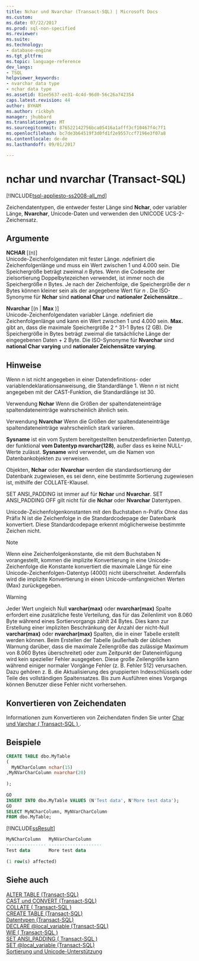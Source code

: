 ```yaml
---
title: Nchar und Nvarchar (Transact-SQL) | Microsoft Docs
ms.custom: 
ms.date: 07/22/2017
ms.prod: sql-non-specified
ms.reviewer: 
ms.suite: 
ms.technology:
- database-engine
ms.tgt_pltfrm: 
ms.topic: language-reference
dev_langs:
- TSQL
helpviewer_keywords:
- nvarchar data type
- nchar data type
ms.assetid: 81ee5637-ee31-4c4d-96d0-56c26a742354
caps.latest.revision: 44
author: BYHAM
ms.author: rickbyh
manager: jhubbard
ms.translationtype: MT
ms.sourcegitcommit: 876522142756bca05416a1afff3cf10467f4c7f1
ms.openlocfilehash: bc7de3b64519f3d0fd1f2e9557ccf7196e3f07a8
ms.contentlocale: de-de
ms.lasthandoff: 09/01/2017

---
```

# <a name="nchar-and-nvarchar-transact-sql"></a>nchar und nvarchar (Transact-SQL)
[!INCLUDE[tsql-appliesto-ss2008-all_md](../../includes/tsql-appliesto-ss2008-all-md.md)]

Zeichendatentypen, die entweder fester Länge sind **Nchar**, oder variabler Länge, **Nvarchar**, Unicode-Daten und verwenden den UNICODE UCS-2-Zeichensatz.
  
## <a name="arguments"></a>Argumente  
**NCHAR** [(n)]  
Unicode-Zeichenfolgendaten mit fester Länge. *n*definiert die Zeichenfolgenlänge und muss ein Wert zwischen 1 und 4.000 sein. Die Speichergröße beträgt zweimal  *n*  Bytes. Wenn die Codeseite der zielsortierung Doppelbytezeichen verwendet, ist immer noch die Speichergröße  *n*  Bytes. Je nach der Zeichenfolge, die Speichergröße der  *n*  Bytes können kleiner sein als der angegebene Wert für  *n* . Die ISO-Synonyme für **Nchar** sind **national Char** und **nationaler Zeichensätze**...
  
**Nvarchar** [(n | **Max** )]  
Unicode-Zeichenfolgendaten variabler Länge. *n*definiert die Zeichenfolgenlänge und kann ein Wert zwischen 1 und 4.000 sein. **Max.** gibt an, dass die maximale Speichergröße 2 ^ 31-1 Bytes (2 GB). Die Speichergröße in Bytes beträgt zweimal die tatsächliche Länge der eingegebenen Daten + 2 Byte. Die ISO-Synonyme für **Nvarchar** sind **national Char varying** und **nationaler Zeichensätze varying**.
  
## <a name="remarks"></a>Hinweise  
Wenn  *n*  ist nicht angegeben in einer Datendefinitions- oder variablendeklarationsanweisung, die Standardlänge 1. Wenn  *n*  ist nicht angegeben mit der CAST-Funktion, die Standardlänge ist 30.
  
Verwendung **Nchar** Wenn die Größen der spaltendateneinträge spaltendateneinträge wahrscheinlich ähnlich sein.
  
Verwendung **Nvarchar** Wenn die Größen der spaltendateneinträge spaltendateneinträge wahrscheinlich stark variieren.
  
**Sysname** ist ein vom System bereitgestellten benutzerdefinierten Datentyp, der funktional **vom Datentyp nvarchar(128)**, außer dass es keine NULL-Werte zulässt. **Sysname** wird verwendet, um die Namen von Datenbankobjekten zu verweisen.
  
Objekten, **Nchar** oder **Nvarchar** werden die standardsortierung der Datenbank zugewiesen, es sei denn, eine bestimmte Sortierung zugewiesen ist, mithilfe der COLLATE-Klausel.
  
SET ANSI_PADDING ist immer auf für **Nchar** und **Nvarchar**. SET ANSI_PADDING OFF gilt nicht für die **Nchar** oder **Nvarchar** Datentypen.
  
Unicode-Zeichenfolgenkonstanten mit den Buchstaben n-Präfix Ohne das Präfix N ist die Zeichenfolge in die Standardcodepage der Datenbank konvertiert. Diese Standardcodepage erkennt möglicherweise bestimmte Zeichen nicht.
 
> [!NOTE]  
>  Wenn eine Zeichenfolgenkonstante, die mit dem Buchstaben N vorangestellt, kommen die implizite Konvertierung in eine Unicode-Zeichenfolge die Konstante konvertiert die maximale Länge für eine Unicode-Zeichenfolgen-Datentyp (4000) nicht überschreitet. Andernfalls wird die implizite Konvertierung in einen Unicode-umfangreichen Werten (Max) zurückgegeben.
  
> [!WARNING]  
>  Jeder Wert ungleich Null **varchar(max)** oder **nvarchar(max)** Spalte erfordert eine zusätzliche feste Verteilung, das für das Zeilenlimit von 8.060 Byte während eines Sortiervorgangs zählt 24 Bytes. Dies kann zur Erstellung einer impliziten Beschränkung der Anzahl der nicht-Null **varchar(max)** oder **nvarchar(max)** Spalten, die in einer Tabelle erstellt werden können. Beim Erstellen der Tabelle (außerhalb der üblichen Warnung darüber, dass die maximale Zeilengröße das zulässige Maximum von 8.060 Bytes überschreitet) oder zum Zeitpunkt der Dateneinfügung wird kein spezieller Fehler ausgegeben. Diese große Zeilengröße kann während einiger normaler Vorgänge Fehler (z. B. Fehler 512) verursachen. Dazu gehören z. B. die Aktualisierung des gruppierten Indexschlüssels oder Teile des vollständigen Spaltensatzes. Bis zum Ausführen eines Vorgangs können Benutzer diese Fehler nicht vorhersehen.  
  
## <a name="converting-character-data"></a>Konvertieren von Zeichendaten  
Informationen zum Konvertieren von Zeichendaten finden Sie unter [Char und Varchar &#40; Transact-SQL &#41; ](../../t-sql/data-types/char-and-varchar-transact-sql.md).
  
## <a name="examples"></a>Beispiele  
  
```sql
CREATE TABLE dbo.MyTable  
(  
  MyNCharColumn nchar(15)  
,MyNVarCharColumn nvarchar(20)
  
);  
  
GO  
INSERT INTO dbo.MyTable VALUES (N'Test data', N'More test data');  
GO  
SELECT MyNCharColumn, MyNVarCharColumn  
FROM dbo.MyTable;  
```  
  
[!INCLUDE[ssResult](../../includes/ssresult-md.md)]
  
```sql
MyNCharColumn   MyNVarCharColumn  
--------------- --------------------  
Test data       More test data  
  
(1 row(s) affected)  
```  
  
## <a name="see-also"></a>Siehe auch
[ALTER TABLE &#40;Transact-SQL&#41;](../../t-sql/statements/alter-table-transact-sql.md)  
[CAST und CONVERT &#40;Transact-SQL&#41;](../../t-sql/functions/cast-and-convert-transact-sql.md)  
[COLLATE &#40; Transact-SQL &#41;](http://msdn.microsoft.com/library/4ba6b7d8-114a-4f4e-bb38-fe5697add4e9)  
[CREATE TABLE &#40;Transact-SQL&#41;](../../t-sql/statements/create-table-transact-sql.md)  
[Datentypen &#40;Transact-SQL&#41;](../../t-sql/data-types/data-types-transact-sql.md)  
[DECLARE @local_variable &#40;Transact-SQL&#41;](../../t-sql/language-elements/declare-local-variable-transact-sql.md)  
[WIE &#40; Transact-SQL &#41;](../../t-sql/language-elements/like-transact-sql.md)  
[SET ANSI_PADDING &#40; Transact-SQL &#41;](../../t-sql/statements/set-ansi-padding-transact-sql.md)  
[SET @local_variable &#40;Transact-SQL&#41;](../../t-sql/language-elements/set-local-variable-transact-sql.md)  
[Sortierung und Unicode-Unterstützung](../../relational-databases/collations/collation-and-unicode-support.md)
  
  

